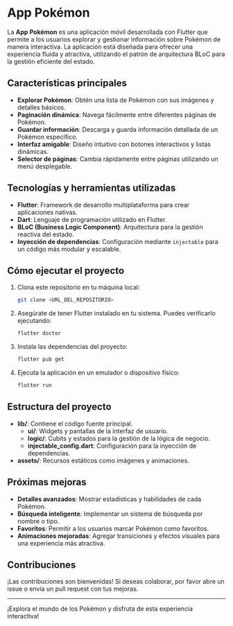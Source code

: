 # App Pokémon

La **App Pokémon** es una aplicación móvil desarrollada con Flutter que permite a los usuarios explorar y gestionar información sobre Pokémon de manera interactiva. La aplicación está diseñada para ofrecer una experiencia fluida y atractiva, utilizando el patrón de arquitectura BLoC para la gestión eficiente del estado.

## Características principales

- **Explorar Pokémon**: Obtén una lista de Pokémon con sus imágenes y detalles básicos.
- **Paginación dinámica**: Navega fácilmente entre diferentes páginas de Pokémon.
- **Guardar información**: Descarga y guarda información detallada de un Pokémon específico.
- **Interfaz amigable**: Diseño intuitivo con botones interactivos y listas dinámicas.
- **Selector de páginas**: Cambia rápidamente entre páginas utilizando un menú desplegable.

## Tecnologías y herramientas utilizadas

- **Flutter**: Framework de desarrollo multiplataforma para crear aplicaciones nativas.
- **Dart**: Lenguaje de programación utilizado en Flutter.
- **BLoC (Business Logic Component)**: Arquitectura para la gestión reactiva del estado.
- **Inyección de dependencias**: Configuración mediante `injectable` para un código más modular y escalable.

## Cómo ejecutar el proyecto

1. Clona este repositorio en tu máquina local:
   ```bash
   git clone <URL_DEL_REPOSITORIO>
   ```
2. Asegúrate de tener Flutter instalado en tu sistema. Puedes verificarlo ejecutando:
   ```bash
   flutter doctor
   ```
3. Instala las dependencias del proyecto:
   ```bash
   flutter pub get
   ```
4. Ejecuta la aplicación en un emulador o dispositivo físico:
   ```bash
   flutter run
   ```

## Estructura del proyecto

- **lib/**: Contiene el código fuente principal.
  - **ui/**: Widgets y pantallas de la interfaz de usuario.
  - **logic/**: Cubits y estados para la gestión de la lógica de negocio.
  - **injectable_config.dart**: Configuración para la inyección de dependencias.
- **assets/**: Recursos estáticos como imágenes y animaciones.

## Próximas mejoras

- **Detalles avanzados**: Mostrar estadísticas y habilidades de cada Pokémon.
- **Búsqueda inteligente**: Implementar un sistema de búsqueda por nombre o tipo.
- **Favoritos**: Permitir a los usuarios marcar Pokémon como favoritos.
- **Animaciones mejoradas**: Agregar transiciones y efectos visuales para una experiencia más atractiva.

## Contribuciones

¡Las contribuciones son bienvenidas! Si deseas colaborar, por favor abre un issue o envía un pull request con tus mejoras.

---

¡Explora el mundo de los Pokémon y disfruta de esta experiencia interactiva!
